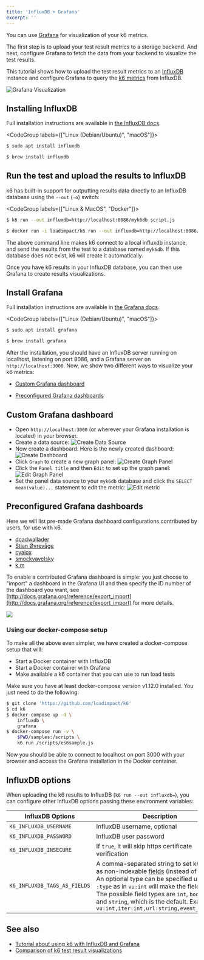 ```yaml
---
title: 'InfluxDB + Grafana'
excerpt: ''
---
```


You can use [Grafana](https://grafana.com/grafana/) for visualization of your k6 metrics.

The first step is to upload your test result metrics to a storage backend. And next, configure Grafana to fetch the data from your backend to visualize the test results.

This tutorial shows how to upload the test result metrics to an [InfluxDB](https://github.com/influxdata/influxdb) instance and configure Grafana to query the [k6 metrics](/using-k6/metrics) from InfluxDB.

![Grafana Visualization](./images/InfluxDB-Grafana/grafana-visualization.png)

## Installing InfluxDB

Full installation instructions are available in [the InfluxDB docs](https://docs.influxdata.com/influxdb/v1.2/introduction/installation/).

<CodeGroup labels={["Linux (Debian/Ubuntu)", "macOS"]}>

```bash
$ sudo apt install influxdb
```

```bash
$ brew install influxdb
```

</CodeGroup>

## Run the test and upload the results to InfluxDB

k6 has built-in support for outputting results data directly to an InfluxDB database using
the `--out` (`-o`) switch:

<CodeGroup labels={["Linux & MacOS", "Docker"]}>

```bash
$ k6 run --out influxdb=http://localhost:8086/myk6db script.js
```

```bash
$ docker run -i loadimpact/k6 run --out influxdb=http://localhost:8086/myk6db - <script.js
```

</CodeGroup>

The above command line makes k6 connect to a local influxdb instance, and send the results from
the test to a database named `myk6db`. If this database does not exist, k6 will create it
automatically.

Once you have k6 results in your InfluxDB database, you can then use Grafana to
create results visualizations.

## Install Grafana

Full installation instructions are available in [the Grafana docs](http://docs.grafana.org/installation/).

<CodeGroup labels={["Linux (Debian/Ubuntu)", "macOS"]}>

```bash
$ sudo apt install grafana
```

```bash
$ brew install grafana
```

</CodeGroup>

After the installation, you should have an InfluxDB server running on localhost, listening on port 8086,
and a Grafana server on `http://localhost:3000`. Now, we show two different ways to visualize your k6 metrics:

- [Custom Grafana dashboard](#custom-grafana-dashboard)

- [Preconfigured Grafana dashboards](#preconfigured-grafana-dashboards)

## Custom Grafana dashboard

- Open `http://localhost:3000` (or wherever your Grafana installation is located) in your browser.
- Create a data source:
  ![Create Data Source](./images/InfluxDB-Grafana/grafana-create-data-source.png)
- Now create a dashboard. Here is the newly created dashboard:
  ![Create Dashboard](./images/InfluxDB-Grafana/grafana-new-dashboard.png)
- Click `Graph` to create a new graph panel:
  ![Create Graph Panel](./images/InfluxDB-Grafana/grafana-new-graph-panel.png)
- Click the `Panel title` and then `Edit` to set up the graph panel:
  ![Edit Graph Panel](./images/InfluxDB-Grafana/grafana-configure-graph-panel.png)
- Set the panel data source to your `myk6db` database and click the `SELECT mean(value)...`
  statement to edit the metric:
  ![Edit metric](./images/InfluxDB-Grafana/grafana-edit-metric.png)

## Preconfigured Grafana dashboards

Here we will list pre-made Grafana dashboard configurations contributed by users, for use with k6.

- [dcadwallader](https://grafana.com/grafana/dashboards/2587)
- [Stian Øvrevåge](https://grafana.com/grafana/dashboards/4411)
- [cyaiox](https://grafana.com/grafana/dashboards/8156)
- [smockvavelsky](https://grafana.com/grafana/dashboards/10553)
- [k m](https://grafana.com/grafana/dashboards/10660)

To enable a contributed Grafana dashboard is simple: you just choose to "import" a dashboard in the Grafana UI and then specify the ID number of the dashboard you want, see [http://docs.grafana.org/reference/export_import](http://docs.grafana.org/reference/export_import) for more details.

![](./images/InfluxDB-Grafana/grafana-dave.png)

### Using our docker-compose setup

To make all the above even simpler, we have created a docker-compose setup that will:

- Start a Docker container with InfluxDB
- Start a Docker container with Grafana
- Make available a k6 container that you can use to run load tests

Make sure you have at least docker-compose version v1.12.0 installed.
You just need to do the following:

```bash
$ git clone 'https://github.com/loadimpact/k6'
$ cd k6
$ docker-compose up -d \
    influxdb \
    grafana
$ docker-compose run -v \
    $PWD/samples:/scripts \
    k6 run /scripts/es6sample.js
```

Now you should be able to connect to localhost on port 3000 with your browser and access the
Grafana installation in the Docker container.

## InfluxDB options

When uploading the k6 results to InfluxDB (`k6 run --out influxdb=`), you can configure other InfluxDB options passing these environment variables:

| InfluxDB Options             | Description                                                                                                                                                                                                                                                                                                                                                                                          | Default |
| ---------------------------- | ---------------------------------------------------------------------------------------------------------------------------------------------------------------------------------------------------------------------------------------------------------------------------------------------------------------------------------------------------------------------------------------------------- | ------- |
| `K6_INFLUXDB_USERNAME`       | InfluxDB username, optional                                                                                                                                                                                                                                                                                                                                                                          |         |
| `K6_INFLUXDB_PASSWORD`       | InfluxDB user password                                                                                                                                                                                                                                                                                                                                                                               |         |
| `K6_INFLUXDB_INSECURE`       | If `true`, it will skip https certificate verification                                                                                                                                                                                                                                                                                                                                               | `false` |
| `K6_INFLUXDB_TAGS_AS_FIELDS` | A comma-separated string to set k6 metrics as non-indexable [fields](https://docs.influxdata.com/influxdb/v1.8/concepts/glossary/#field) (instead of tags). An optional type can be specified using `:type` as in `vu:int` will make the field integer. The possible field types are `int`, `bool`, `float` and `string`, which is the default. Example: `vu:int,iter:int,url:string,event_time:int` |         |

## See also

- [Tutorial about using k6 with InfluxDB and Grafana](https://k6.io/blog/k6-loves-grafana/)
- [Comparison of k6 test result visualizations](https://k6.io/blog/comparison-of-k6-test-result-visualizations)
